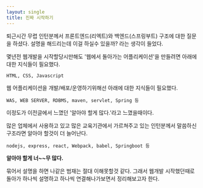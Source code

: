 ```yaml
---
layout: single
title: 진짜 시작하기 
---
```


퇴근시간 무렵 인턴분께서 프론트엔드(리엑트)와 백엔드(스프링부트) 구조에 대한 질문을 하셨다.
설명을 해드리는데 이걸 하실수 있을까? 라는 생각이 들었다. 

몇년전 웹개발을 시작할당시만해도 '웹에서 돌아가는 어플리케이션'을 만들려면 아래에 대한 지식들이 필요했다.

`HTML, CSS, Javascript`

웹 어플리케이션을 개발/배포/운영하기위해선 아래에 대한 지식들이 필요했다.

`WAS, WEB SERVER, RDBMS, maven, servlet, Spring 등` 

이정도가 이전글에서 느꼈던 '알아야 할게 많다.'라고 느꼈을때이다. 

많은 업체에서 사용하고 있고 많은 교육기관에서 가르쳐주고 있는 인턴분께서 말씀하신 구조라면 
알아야 할것이 더 늘어난다.

`nodejs, express, react, Webpack, babel, Springboot 등`  

**알아야 할게 너~~무 많다.**

묶어서 설명을 하면 나같은 범재는 절대 이해못할것 같다. 그래서 웹개발 시작했던때로 돌아가 하나씩 설명하고 하나씩 연결해나가보면서
정리해보고자 한다.